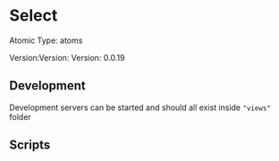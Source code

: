 # Select

Atomic Type: atoms

Version:Version: Version: 0.0.19




## Development

Development servers can be started and should all exist inside `"views"` folder

## Scripts
